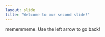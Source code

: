 ```yaml
---
layout: slide
title: "Welcome to our second slide!"
---
```

mememmeme.
Use the left arrow to go back!

